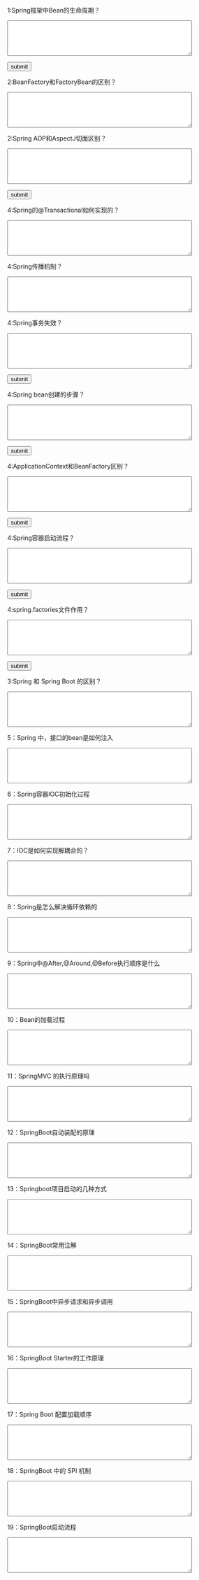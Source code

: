 1:Spring框架中Bean的生命周期？<p/>
<textarea rows="5" cols="50" ></textarea><p/>
<button onclick="alert(document.getElementById('jvm7').value==
'实例化，属性赋值，初始化前回调，初始化，初始化后回调，销毁'?'正确':'错误')">
submit</button>

2:BeanFactory和FactoryBean的区别？<p/>
<textarea rows="5" cols="50" ></textarea>

2:Spring AOP和AspectJ切面区别？<p/>
<textarea rows="5" cols="50" id="spring3"></textarea>
<button onclick="alert(document.getElementById('spring3').value==
'aop:利用动态代理生成代理对象，在代理对象的方法上增加切面逻辑，aspectJ:利用字节码增强技术，编译时在方法上增加切面逻辑'?'正确':'错误')">
submit</button>

4:Spring的@Transactional如何实现的？<p/>
<textarea rows="5" cols="50" ></textarea>


4:Spring传播机制？<p/>
<textarea rows="5" cols="50" ></textarea>


4:Spring事务失效？<p/>
<textarea rows="5" cols="50" ></textarea>
<button onclick="alert(document.getElementById('spring3').value==
'方法内自调用，方法时private或final修饰，单独线程调用，没加Configuration，没抛出异常，数据库不支持事务'?'正确':'错误')">
submit</button>

4:Spring bean创建的步骤？<p/>
<textarea rows="5" cols="50" ></textarea>
<button onclick="alert(document.getElementById('spring3').value==
''?'正确':'错误')">
submit</button>


4:ApplicationContext和BeanFactory区别？<p/>
<textarea rows="5" cols="50" ></textarea>
<button onclick="alert(document.getElementById('spring3').value==
''?'正确':'错误')">
submit</button>



4:Spring容器启动流程？<p/>
<textarea rows="5" cols="50" ></textarea>
<button onclick="alert(document.getElementById('spring3').value==
'方法内自调用，方法时private或final修饰，单独线程调用，没加Configuration，没抛出异常，数据库不支持事务'?'正确':'错误')">
submit</button>



4:spring.factories文件作用？<p/>
<textarea rows="5" cols="50" ></textarea>
<button onclick="alert(document.getElementById('spring3').value==
'方法内自调用，方法时private或final修饰，单独线程调用，没加Configuration，没抛出异常，数据库不支持事务'?'正确':'错误')">
submit</button>


3:Spring 和 Spring Boot 的区别？<p/>
<textarea rows="5" cols="50" ></textarea>


5：Spring 中，接口的bean是如何注入<p/>
<textarea rows="5" cols="50" ></textarea>

6：Spring容器IOC初始化过程<p/>
<textarea rows="5" cols="50" ></textarea>

7：IOC是如何实现解耦合的？<p/>
<textarea rows="5" cols="50" ></textarea>

8：Spring是怎么解决循环依赖的<p/>
<textarea rows="5" cols="50" ></textarea>

9：Spring中@After,@Around,@Before执行顺序是什么<p/>
<textarea rows="5" cols="50" ></textarea>

10：Bean的加载过程<p/>
<textarea rows="5" cols="50" ></textarea>

11：SpringMVC 的执行原理吗<p/>
<textarea rows="5" cols="50" ></textarea>

12：SpringBoot自动装配的原理<p/>
<textarea rows="5" cols="50" ></textarea>

13：Springboot项目启动的几种方式<p/>
<textarea rows="5" cols="50" ></textarea>

14：SpringBoot常用注解<p/>
<textarea rows="5" cols="50" ></textarea>

15：SpringBoot中异步请求和异步调用<p/>
<textarea rows="5" cols="50" ></textarea>

16：SpringBoot Starter的工作原理<p/>
<textarea rows="5" cols="50" ></textarea>

17：Spring Boot 配置加载顺序<p/>
<textarea rows="5" cols="50" ></textarea>

18：SpringBoot 中的 SPI 机制<p/>
<textarea rows="5" cols="50" ></textarea>

19：SpringBoot启动流程<p/>
<textarea rows="5" cols="50" ></textarea>